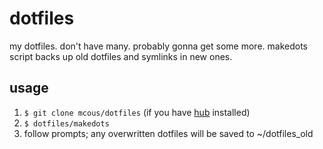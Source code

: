 # dotfiles
my dotfiles. don't have many. probably gonna get some more. makedots script backs up old dotfiles and symlinks in new ones.

## usage
1. `$ git clone mcous/dotfiles` (if you have [hub](http://defunkt.io/hub/) installed)
2. `$ dotfiles/makedots`
3. follow prompts; any overwritten dotfiles will be saved to ~/dotfiles_old
